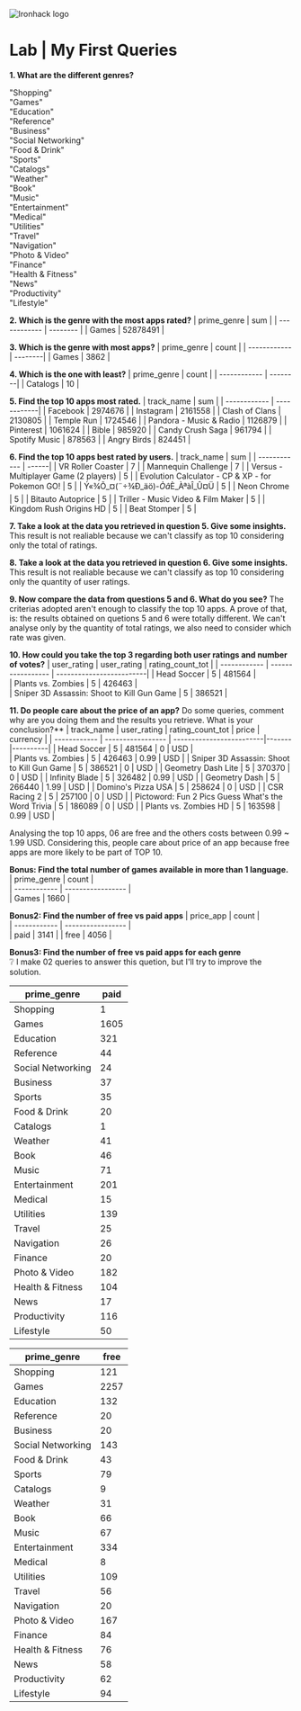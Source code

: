 ![Ironhack logo](https://i.imgur.com/1QgrNNw.png)

# Lab | My First Queries

**1. What are the different genres?**

"Shopping"<br>
"Games"<br>
"Education"<br>
"Reference"<br>
"Business"<br>
"Social Networking"<br>
"Food & Drink"<br>
"Sports"<br>
"Catalogs"<br>
"Weather"<br>
"Book"<br>
"Music"<br>
"Entertainment"<br>
"Medical"<br>
"Utilities"<br>
"Travel"<br>
"Navigation"<br>
"Photo & Video"<br>
"Finance"<br>
"Health & Fitness"<br>
"News"<br>
"Productivity"<br>
"Lifestyle"<br>

**2. Which is the genre with the most apps rated?**
| prime_genre  |    sum    |
| ------------ | --------  |
|    Games     |  52878491 |

**3. Which is the genre with most apps?**
| prime_genre  |  count  |
| ------------ | --------|
|    Games     |  3862   |


**4. Which is the one with least?**
| prime_genre  |  count  |
| ------------ | --------|
|  Catalogs    |    10   |


**5. Find the top 10 apps most rated.**
| track_name                 |     sum     |
| ------------               | ------------|
|  Facebook                  |    2974676  |
|  Instagram                 |    2161558  |
|  Clash of Clans            |    2130805  |
|  Temple Run                |    1724546  |
|  Pandora - Music & Radio   |    1126879  |
|  Pinterest                 |    1061624  |
|  Bible                     |    985920   |
|  Candy Crush Saga          |    961794   |
|  Spotify Music             |    878563   |
|  Angry Birds               |   824451    |


**6. Find the top 10 apps best rated by users.**
| track_name                                          |  sum  |
| ------------                                        | ------|
|  VR Roller Coaster                                  |   7   |
|  Mannequin Challenge                                |   7   |
|  Versus - Multiplayer Game (2 players)              |   5   |
|  Evolution Calculator - CP & XP - for Pokemon GO!   |   5   |
|  Ý«¾Õ_¤(¨÷¾Ð_äö)-_Òâ_È_ÀªàÎ_Û¤Ü         |   5   |
| Neon Chrome                                         |   5   |
|  Bitauto Autoprice                                  |   5   |
|  Triller - Music Video & Film Maker                 |   5   |
|  Kingdom Rush Origins HD                            |   5   |
|  Beat Stomper                                       |   5   |


**7. Take a look at the data you retrieved in question 5. Give some insights.**
This result is not realiable because we can't classify as top 10 considering only the total of ratings. 

**8. Take a look at the data you retrieved in question 6. Give some insights.**
This result is not realiable because we can't classify as top 10 considering only the quantity of user ratings.

**9. Now compare the data from questions 5 and 6. What do you see?**
The criterias adopted aren't enough to classify the top 10 apps.
A prove of that, is: the results obtained on quetions 5 and 6 were totally different.
We can't analyse only by the quantity of total ratings, we also need to consider which rate was given.

**10. How could you take the top 3 regarding both user ratings and number of votes?**
| user_rating                                      |    user_rating    |      rating_count_tot     |
| ------------                                     | ----------------- |  -------------------------|
|  Head Soccer                                     |       5           |          481564           |         
|  Plants vs. Zombies                              |       5           |          426463           |  
|  Sniper 3D Assassin: Shoot to Kill Gun Game      |       5           |          386521           |  


**11. Do people care about the price of an app?** Do some queries, comment why are you doing them and the results you retrieve. What is your conclusion?**
| track_name                                           |    user_rating    |      rating_count_tot     | price | currency |
| ------------                                         | ----------------- |  -------------------------|-------|----------|
|  Head Soccer                                         |       5           |          481564           |   0   |    USD   |  
|  Plants vs. Zombies                                  |       5           |          426463           |  0.99 |    USD   | 
|  Sniper 3D Assassin: Shoot to Kill Gun Game          |       5           |          386521           |   0   |    USD   | 
|  Geometry Dash Lite                                  |       5           |          370370           |   0   |    USD   | 
|  Infinity Blade                                      |       5           |          326482           | 0.99  |    USD   | 
|  Geometry Dash                                       |       5           |          266440           | 1.99  |    USD   | 
|  Domino's Pizza USA                                  |       5           |          258624           |   0   |    USD   | 
|  CSR Racing 2                                        |       5           |          257100           |   0   |    USD   | 
|  Pictoword: Fun 2 Pics Guess What's the Word Trivia  |       5           |          186089           |   0   |    USD   | 
|  Plants vs. Zombies HD                               |       5           |          163598           |  0.99 |    USD   | 

Analysing the top 10 apps, 06 are free and the others costs between 0.99 ~ 1.99 USD.
Considering this, people care about price of an app because free apps are more likely to be part of TOP 10.


**Bonus: Find the total number of games available in more than 1 language.**
| prime_genre       |       count       |      
| ------------      | ----------------- |  
|  Games            |         1660      |


**Bonus2: Find the number of free vs paid apps**
| price_app       |       count       |      
| ------------    | ----------------- |  
|  paid           |         3141      |
|  free           |         4056      |


**Bonus3: Find the number of free vs paid apps for each genre**<br>
:grey_question: I make 02 queries to answer this quetion, but I'll try to improve the solution.

| prime_genre        |   paid  |
| ------------       | --------|
| Shopping           |   1     |
| Games              |   1605  |
| Education          |   321   |
| Reference          |   44    |
| Social Networking  |   24    |
| Business           |   37    |
| Sports             |   35    |
| Food & Drink       |   20    |
| Catalogs           |   1     |   
| Weather            |   41    |  
| Book               |   46    | 
| Music              |   71    | 
| Entertainment      |   201   | 
| Medical            |   15    | 
| Utilities          |   139   | 
| Travel             |   25    | 
| Navigation         |   26    | 
| Finance            |   20    | 
| Photo & Video      |   182   | 
| Health & Fitness   |   104   | 
| News               |   17    | 
| Productivity       |   116   | 
| Lifestyle          |   50    | 



| prime_genre        |   free  |
| ------------       | --------|
| Shopping           |   121   |
| Games              |   2257  |
| Education          |   132   |
| Reference          |   20    |
| Business           |   20    |
| Social Networking  |   143   |
| Food & Drink       |  	43   |
| Sports             |  	79   |
| Catalogs           |  	9    |
| Weather            |  	31   |
| Book               |  	66   |
| Music              |  	67   |
| Entertainment      |  	334  |
| Medical            |  	8    |
| Utilities          |  	109  |
| Travel             |  	56   |
| Navigation         |  	20   |
| Photo & Video      |   167   |
| Finance            |  	84   |
| Health & Fitness   |  	76   |
| News               |  	58   |
| Productivity       |    62   |
| Lifestyle          |    94   |

